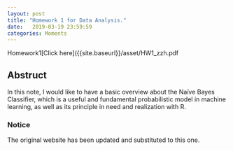 ```yaml
---
layout: post
title: "Homework 1 for Data Analysis."
date:   2019-03-19 23:59:59
categories: Moments
---
```


Homework1[Click here]({{site.baseurl}}/asset/HW1_zzh.pdf


## Abstruct
In this note, I would like to have a basic overview about the Naïve Bayes Classifier, which is a useful and fundamental probabilistic model in machine learning, as well as its principle in need and realization with R.



### Notice
The original website has been updated and substituted to this one.
